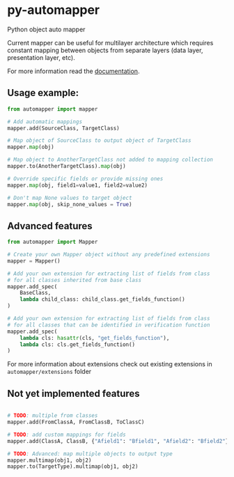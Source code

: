 # py-automapper
Python object auto mapper

Current mapper can be useful for multilayer architecture which requires constant mapping between objects from separate layers (data layer, presentation layer, etc).

For more information read the [documentation](https://anikolaienko.github.io/py-automapper).

## Usage example:
```python
from automapper import mapper

# Add automatic mappings
mapper.add(SourceClass, TargetClass)

# Map object of SourceClass to output object of TargetClass
mapper.map(obj)

# Map object to AnotherTargetClass not added to mapping collection
mapper.to(AnotherTargetClass).map(obj)

# Override specific fields or provide missing ones
mapper.map(obj, field1=value1, field2=value2)

# Don't map None values to target object
mapper.map(obj, skip_none_values = True)
```

## Advanced features
```python
from automapper import Mapper

# Create your own Mapper object without any predefined extensions
mapper = Mapper()

# Add your own extension for extracting list of fields from class
# for all classes inherited from base class
mapper.add_spec(
    BaseClass,
    lambda child_class: child_class.get_fields_function()
)

# Add your own extension for extracting list of fields from class
# for all classes that can be identified in verification function
mapper.add_spec(
    lambda cls: hasattr(cls, "get_fields_function"),
    lambda cls: cls.get_fields_function()
)
```
For more information about extensions check out existing extensions in `automapper/extensions` folder

## Not yet implemented features
```python

# TODO: multiple from classes
mapper.add(FromClassA, FromClassB, ToClassC)

# TODO: add custom mappings for fields
mapper.add(ClassA, ClassB, {"Afield1": "Bfield1", "Afield2": "Bfield2"})

# TODO: Advanced: map multiple objects to output type
mapper.multimap(obj1, obj2)
mapper.to(TargetType).multimap(obj1, obj2)
```
